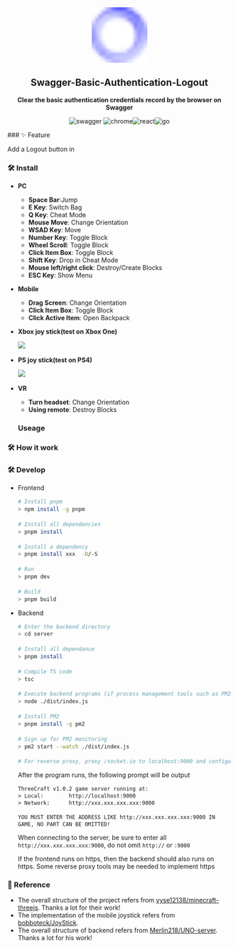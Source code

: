 <div style="text-align:center;">
  <img style="align:center;" src="./public/icon.png" width="125"/>
  <h2 style="text-align:center;">Swagger-Basic-Authentication-Logout</h2>
  <p style="text-align:center;">
      <strong>Clear the basic authentication credentials record by the browser on Swagger</strong>
  </p>
  <p style="text-align:center;">
    <img alt="swagger" src="https://img.shields.io/badge/Swagger-85EA2D?style=flat-square&logo=Swagger&logoColor=black"/> <img alt="chrome" src="https://img.shields.io/badge/Chrome Extension-4285F4?style=flat-square&logo=GoogleChrome&logoColor=white"/><img alt="react" src="https://img.shields.io/badge/React-61DAFB?style=flat-square&logo=React&logoColor=black"/><img alt="go" src="https://img.shields.io/badge/Webpack-8DD6F9?style=flat-square&logo=Webpack&logoColor=black"/>
    </p>
</div>
### ✨ Feature

Add a Logout button in

### 🛠️ Install

- **PC**

  - **Space Bar**:Jump
  - **E Key**: Switch Bag
  - **Q Key**: Cheat Mode
  - **Mouse Move**: Change Orientation
  - **WSAD Key**: Move
  - **Number Key**: Toggle Block
  - **Wheel Scroll**: Toggle Block
  - **Click Item Box**: Toggle Block
  - **Shift Key**: Drop in Cheat Mode
  - **Mouse left/right click**: Destroy/Create Blocks
  - **ESC Key**: Show Menu

- **Mobile**

  - **Drag Screen**: Change Orientation
  - **Click Item Box**: Toggle Block
  - **Click Active Item**: Open Backpack

- **Xbox joy stick(test on Xbox One)**

  <img src="./doc/img/xbox-en.png" height="200px"/>

- **PS joy stick(test on PS4)**

  <img src="./doc/img/ps-en.png" height="200px"/>

- **VR**
  - **Turn headset**: Change Orientation
  - **Using remote**: Destroy Blocks



  ### Useage



### 🛠️ How it work


### 🛠️ Develop

- Frontend

  ```bash
  # Install pnpm
  > npm install -g pnpm

  # Install all dependencies
  > pnpm install

  # Install a dependency
  > pnpm install xxx  -D/-S

  # Run
  > pnpm dev

  # Build
  > pnpm build
  ```

- Backend

  ```bash
  # Enter the backend directory
  > cd server

  # Install all dependance
  > pnpm install

  # Compile TS code
  > tsc

  # Execute backend programs (if process management tools such as PM2 are not required)
  > node ./dist/index.js

  # Install PM2
  > pnpm install -g pm2

  # Sign up for PM2 monitoring
  > pm2 start --watch ./dist/index.js

  # For reverse proxy, proxy /socket.io to localhost:9000 and configure same-origin policy
  ```

  After the program runs, the following prompt will be output

  ```
  ThreeCraft v1.0.2 game server running at:
  > Local:        http://localhost:9000
  > Network:      http://xxx.xxx.xxx.xxx:9000

  YOU MUST ENTER THE ADDRESS LIKE http://xxx.xxx.xxx.xxx:9000 IN GAME, NO PART CAN BE OMITTED!
  ```

  When connecting to the server, be sure to enter all `http://xxx.xxx.xxx.xxx:9000`, do not omit `http://` or `:9000`

  If the frontend runs on https, then the backend should also runs on https. Some reverse proxy tools may be needed to implement https

### 🥰 Reference

- The overall structure of the project refers from [vyse12138/minecraft-threejs](https://github.com/vyse12138/minecraft-threejs). Thanks a lot for their work!
- The implementation of the mobile joystick refers from [bobboteck/JoyStick](https://github.com/bobboteck/JoyStick).
- The overall structure of backend refers from [Merlin218/UNO-server](https://github.com/Merlin218/UNO-server/). Thanks a lot for his work!
